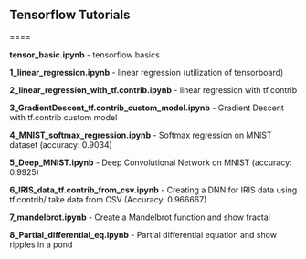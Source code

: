 ## Tensorflow Tutorials
====

**tensor_basic.ipynb** - tensorflow basics

**1_linear_regression.ipynb** - linear regression (utilization of tensorboard)

**2_linear_regression_with_tf.contrib.ipynb** - linear regression with tf.contrib

**3_GradientDescent_tf.contrib_custom_model.ipynb** - Gradient Descent with tf.contrib custom model

**4_MNIST_softmax_regression.ipynb** - Softmax regression on MNIST dataset (accuracy: 0.9034)

**5_Deep_MNIST.ipynb** - Deep Convolutional Network on MNIST (accuracy: 0.9925)

**6_IRIS_data_tf.contrib_from_csv.ipynb** - Creating a DNN for IRIS data using tf.contrib/ take data from CSV (Accuracy: 0.966667)

**7_mandelbrot.ipynb** - Create a Mandelbrot function and show fractal

**8_Partial_differential_eq.ipynb** - Partial differential equation and show ripples in a pond
